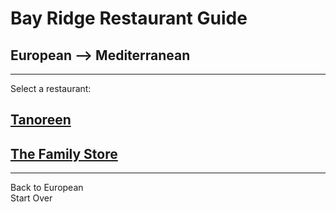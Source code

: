 # Bay Ridge Restaurant Guide
## European --> Mediterranean
---
Select a restaurant:
## [Tanoreen](https://tanoreen.com/)
## [The Family Store](http://familystorecooks.com/)

---
Back to European  
Start Over